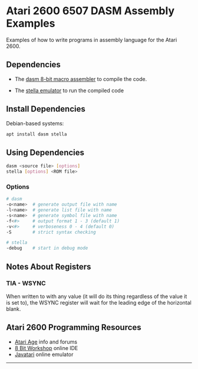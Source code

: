# Atari 2600 6507 DASM Assembly Examples

Examples of how to write programs in assembly language for the Atari 2600.

## Dependencies

- The [dasm 8-bit macro assembler][20] to compile the code.

- The [stella emulator][21] to run the compiled code

## Install Dependencies

Debian-based systems:

```bash
apt install dasm stella
```

## Using Dependencies

```bash
dasm <source file> [options]
stella [options] <ROM file>
```

### Options

```bash
# dasm
-o<name>  # generate output file with name
-l<name>  # generate list file with name
-s<name>  # generate symbol file with name
-f<#>     # output format 1 - 3 (default 1)
-v<#>     # verboseness 0 - 4 (default 0)
-S        # strict syntax checking

# stella
-debug    # start in debug mode
```

## Notes About Registers

### TIA - WSYNC

When written to with any value (it will do its thing regardless of the value it
is set to), the WSYNC register will wait for the leading edge of the horizontal
blank.

## Atari 2600 Programming Resources

- [Atari Age][80] info and forums
- [8 Bit Workshop][81] online IDE
- [Javatari][82] online emulator

---

[20]: https://dasm-assembler.github.io/
[21]: https://stella-emu.github.io/

[80]: https://www.atariage.com
[81]: https://8bitworkshop.com/
[82]: https://javatari.org/
